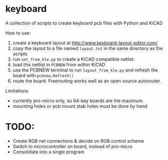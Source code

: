 # keyboard
A collection of scripts to create keyboard pcb files with Python and KiCAD

How to use:
1. create a keyboard layout at http://www.keyboard-layout-editor.com/
2. copy the layout to a file named `layout.txt` in the same directory as the scripts
3. run `net_from_kle.py` to create a KiCAD compatible netlist.
4. load this netlist in `PCBNEW` from within KiCAD
5. use the PCBNEW terminal to run `layout_from_kle.py` and refresh the board with `pcbnew.Refresh()`
6. route the board. Freerouting works well as an open source autorouter.

Limitations
- currently pro-micro only, so 64-key boards are the maximum.
- mounting holes or pcb mount stab holes must be done by hand.

# TODO:
- Create RGB net connections & decide on RGB control scheme
- Switch to microcontroller on board, instead of pro-micro
- Consolidate into a single program
